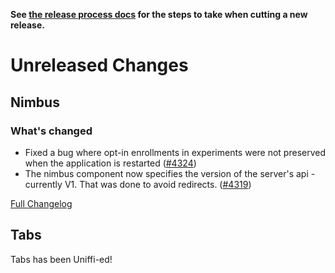 **See [the release process docs](docs/howtos/cut-a-new-release.md) for the steps to take when cutting a new release.**

# Unreleased Changes

## Nimbus

### What's changed

- Fixed a bug where opt-in enrollments in experiments were not preserved when the application is restarted ([#4324](https://github.com/mozilla/application-services/pull/4324))
- The nimbus component now specifies the version of the server's api - currently V1. That was done to avoid redirects. ([#4319](https://github.com/mozilla/application-services/pull/4319))

[Full Changelog](https://github.com/mozilla/application-services/compare/v80.0.1...main)

<!-- WARNING: New entries should be added below this comment to ensure the `./automation/prepare-release.py` script works as expected.

Use the template below to make assigning a version number during the release cutting process easier.

## [Component Name]

### ⚠️ Breaking Changes ⚠️
  - Description of the change with a link to the pull request ([#0000](https://github.com/mozilla/application-services/pull/0000))
### What's Changed
  - Description of the change with a link to the pull request ([#0000](https://github.com/mozilla/application-services/pull/0000))
### What's New
  - Description of the change with a link to the pull request ([#0000](https://github.com/mozilla/application-services/pull/0000))

-->

## Tabs

Tabs has been Uniffi-ed!
